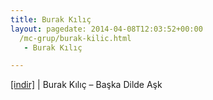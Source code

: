 ```yaml
---
title: Burak Kılıç
layout: pagedate: 2014-04-08T12:03:52+00:00
  /mc-grup/burak-kilic.html
   - Burak Kılıç

---
```

<a href="https://cloud.mail.ru/public/c79390887531/Burak%20K%C4%B1l%C4%B1%C3%A7%20-%20Ba%C5%9Fka%20Dilde%20A%C5%9Fk" target="_blank">[indir]</a> | Burak Kılıç &#8211; Başka Dilde Aşk